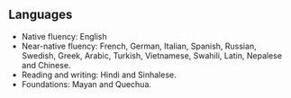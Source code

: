 ## Languages

* Native fluency: English
* Near-native fluency: French, German, Italian, Spanish, Russian, Swedish,
  Greek, Arabic, Turkish, Vietnamese, Swahili, Latin, Nepalese and Chinese.
* Reading and writing: Hindi and Sinhalese.
* Foundations: Mayan and Quechua.
